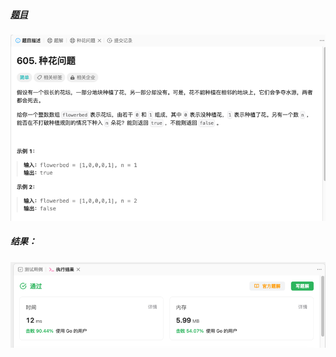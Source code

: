 ##### [题目](https://leetcode.cn/problems/can-place-flowers/?envType=study-plan-v2&envId=leetcode-75)
![pic](img.png)
##### 结果：
![pic](result.png)